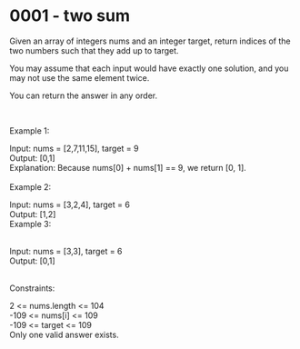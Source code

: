 <h1>0001 - two sum</h1>     
Given an array of integers nums and an integer target, return indices of the two numbers such that they add up to target.<br>

You may assume that each input would have exactly one solution, and you may not use the same element twice.<br>

You can return the answer in any order.<br>

 <br>

Example 1:<br>

Input: nums = [2,7,11,15], target = 9<br>
Output: [0,1]<br>
Explanation: Because nums[0] + nums[1] == 9, we return [0, 1].<br><br>
Example 2:<br>

Input: nums = [3,2,4], target = 6<br>
Output: [1,2]<br>
Example 3:<br><br>

Input: nums = [3,3], target = 6<br>
Output: [0,1]<br>
 
<br>
Constraints:<br>

2 <= nums.length <= 104<br>
-109 <= nums[i] <= 109<br>
-109 <= target <= 109<br>
Only one valid answer exists.<br>